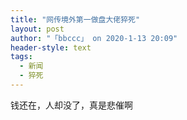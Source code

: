 ```yaml
---
title: "网传境外第一做盘大佬猝死"
layout: post
author: "「bbccc」 on 2020-1-13 20:09"
header-style: text
tags:
  - 新闻
  - 猝死
---
```


<head></head>
<body>
  钱还在，人却没了，真是悲催啊
 <br>
</body>


